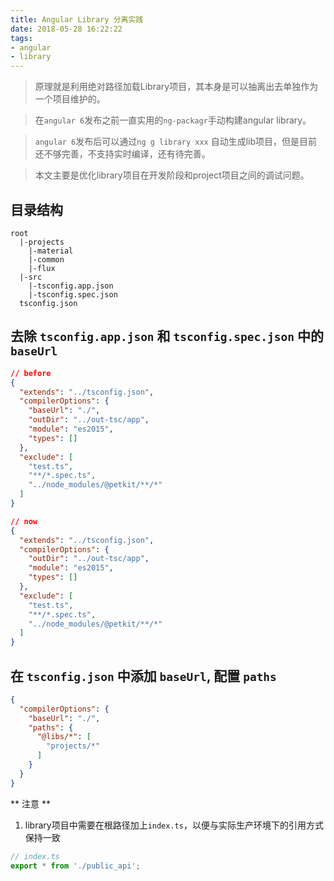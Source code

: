 ```yaml
---
title: Angular Library 分离实践
date: 2018-05-28 16:22:22
tags:
- angular
- library
---
```


> 原理就是利用绝对路径加载Library项目，其本身是可以抽离出去单独作为一个项目维护的。

> 在`angular 6`发布之前一直实用的`ng-packagr`手动构建angular library。

> `angular 6`发布后可以通过`ng g library xxx` 自动生成lib项目，但是目前还不够完善，不支持实时编译，还有待完善。

> 本文主要是优化library项目在开发阶段和project项目之间的调试问题。

## 目录结构

```
root
  |-projects
    |-material
    |-common
    |-flux
  |-src
    |-tsconfig.app.json
    |-tsconfig.spec.json
  tsconfig.json
```

## 去除 `tsconfig.app.json` 和 `tsconfig.spec.json` 中的 `baseUrl`

```json
// before
{
  "extends": "../tsconfig.json",
  "compilerOptions": {
    "baseUrl": "./",
    "outDir": "../out-tsc/app",
    "module": "es2015",
    "types": []
  },
  "exclude": [
    "test.ts",
    "**/*.spec.ts",
    "../node_modules/@petkit/**/*"
  ]
}

// now
{
  "extends": "../tsconfig.json",
  "compilerOptions": {
    "outDir": "../out-tsc/app",
    "module": "es2015",
    "types": []
  },
  "exclude": [
    "test.ts",
    "**/*.spec.ts",
    "../node_modules/@petkit/**/*"
  ]
}

```

## 在 `tsconfig.json` 中添加 `baseUrl`, 配置 `paths`

```json
{
  "compilerOptions": {
    "baseUrl": "./",
    "paths": {
      "@libs/*": [
        "projects/*"
      ]
    }
  }
}
```

** 注意 **
1. library项目中需要在根路径加上`index.ts`，以便与实际生产环境下的引用方式保持一致

```ts
// index.ts
export * from './public_api';
```

